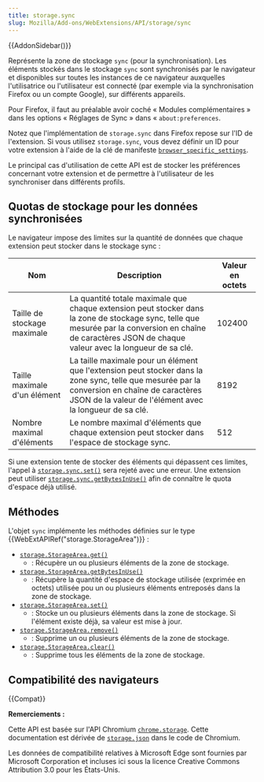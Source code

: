 ```yaml
---
title: storage.sync
slug: Mozilla/Add-ons/WebExtensions/API/storage/sync
---
```


{{AddonSidebar()}}

Représente la zone de stockage `sync` (pour la synchronisation). Les éléments stockés dans le stockage `sync` sont synchronisés par le navigateur et disponibles sur toutes les instances de ce navigateur auxquelles l'utilisatrice ou l'utilisateur est connecté (par exemple via la synchronisation Firefox ou un compte Google), sur différents appareils.

Pour Firefox, il faut au préalable avoir coché « Modules complémentaires » dans les options « Réglages de Sync » dans « `about:preferences`.

Notez que l'implémentation de `storage.sync` dans Firefox repose sur l'ID de l'extension. Si vous utilisez `storage.sync`, vous devez définir un ID pour votre extension à l'aide de la clé de manifeste [`browser_specific_settings`](/fr/docs/Mozilla/Add-ons/WebExtensions/manifest.json/browser_specific_settings).

Le principal cas d'utilisation de cette API est de stocker les préférences concernant votre extension et de permettre à l'utilisateur de les synchroniser dans différents profils.

## Quotas de stockage pour les données synchronisées

Le navigateur impose des limites sur la quantité de données que chaque extension peut stocker dans le stockage sync :

<table class="standard-table">
  <thead>
    <tr>
      <th scope="col">Nom</th>
      <th scope="col">Description</th>
      <th scope="col">Valeur en octets</th>
    </tr>
  </thead>
  <tbody>
    <tr>
      <td>Taille de stockage maximale</td>
      <td>
        La quantité totale maximale que chaque extension peut stocker dans la
        zone de stockage sync, telle que mesurée par la conversion en chaîne de
        caractères JSON de chaque valeur avec la longueur de sa clé.
      </td>
      <td>102400</td>
    </tr>
    <tr>
      <td>Taille maximale d'un élément</td>
      <td>
        La taille maximale pour un élément que l'extension peut stocker dans la
        zone sync, telle que mesurée par la conversion en chaîne de caractères
        JSON de la valeur de l'élément avec la longueur de sa clé.
      </td>
      <td>8192</td>
    </tr>
    <tr>
      <td>Nombre maximal d'éléments</td>
      <td>
        Le nombre maximal d'éléments que chaque extension peut stocker dans
        l'espace de stockage sync.
      </td>
      <td><p>512</p></td>
    </tr>
  </tbody>
</table>

Si une extension tente de stocker des éléments qui dépassent ces limites, l'appel à [`storage.sync.set()`](/fr/docs/Mozilla/Add-ons/WebExtensions/API/storage/StorageArea/set) sera rejeté avec une erreur. Une extension peut utiliser [`storage.sync.getBytesInUse()`](/fr/docs/Mozilla/Add-ons/WebExtensions/API/storage/StorageArea/getBytesInUse) afin de connaître le quota d'espace déjà utilisé.

## Méthodes

L'objet `sync` implémente les méthodes définies sur le type {{WebExtAPIRef("storage.StorageArea")}} :

- [`storage.StorageArea.get()`](/fr/docs/Mozilla/Add-ons/WebExtensions/API/storage/StorageArea/get)
  - : Récupère un ou plusieurs éléments de la zone de stockage.
- [`storage.StorageArea.getBytesInUse()`](/fr/docs/Mozilla/Add-ons/WebExtensions/API/storage/StorageArea/getBytesInUse)
  - : Récupère la quantité d'espace de stockage utilisée (exprimée en octets) utilisée pou un ou plusieurs éléments entreposés dans la zone de stockage.
- [`storage.StorageArea.set()`](/fr/docs/Mozilla/Add-ons/WebExtensions/API/storage/StorageArea/set)
  - : Stocke un ou plusieurs éléments dans la zone de stockage. Si l'élément existe déjà, sa valeur est mise à jour.
- [`storage.StorageArea.remove()`](/fr/docs/Mozilla/Add-ons/WebExtensions/API/storage/StorageArea/remove)
  - : Supprime un ou plusieurs éléments de la zone de stockage.
- [`storage.StorageArea.clear()`](/fr/docs/Mozilla/Add-ons/WebExtensions/API/storage/StorageArea/clear)
  - : Supprime tous les éléments de la zone de stockage.

## Compatibilité des navigateurs

{{Compat}}

**Remerciements :**

Cette API est basée sur l'API Chromium [`chrome.storage`](https://developer.chrome.com/extensions/storage). Cette documentation est dérivée de [`storage.json`](https://chromium.googlesource.com/chromium/src/+/master/extensions/common/api/storage.json) dans le code de Chromium.

Les données de compatibilité relatives à Microsoft Edge sont fournies par Microsoft Corporation et incluses ici sous la licence Creative Commons Attribution 3.0 pour les États-Unis.

<!--
// Copyright 2015 The Chromium Authors. All rights reserved.
//
// Redistribution and use in source and binary forms, with or without
// modification, are permitted provided that the following conditions are
// met:
//
//    * Redistributions of source code must retain the above copyright
// notice, this list of conditions and the following disclaimer.
//    * Redistributions in binary form must reproduce the above
// copyright notice, this list of conditions and the following disclaimer
// in the documentation and/or other materials provided with the
// distribution.
//    * Neither the name of Google Inc. nor the names of its
// contributors may be used to endorse or promote products derived from
// this software without specific prior written permission.
//
// THIS SOFTWARE IS PROVIDED BY THE COPYRIGHT HOLDERS AND CONTRIBUTORS
// "AS IS" AND ANY EXPRESS OR IMPLIED WARRANTIES, INCLUDING, BUT NOT
// LIMITED TO, THE IMPLIED WARRANTIES OF MERCHANTABILITY AND FITNESS FOR
// A PARTICULAR PURPOSE ARE DISCLAIMED. IN NO EVENT SHALL THE COPYRIGHT
// OWNER OR CONTRIBUTORS BE LIABLE FOR ANY DIRECT, INDIRECT, INCIDENTAL,
// SPECIAL, EXEMPLARY, OR CONSEQUENTIAL DAMAGES (INCLUDING, BUT NOT
// LIMITED TO, PROCUREMENT OF SUBSTITUTE GOODS OR SERVICES; LOSS OF USE,
// DATA, OR PROFITS; OR BUSINESS INTERRUPTION) HOWEVER CAUSED AND ON ANY
// THEORY OF LIABILITY, WHETHER IN CONTRACT, STRICT LIABILITY, OR TORT
// (INCLUDING NEGLIGENCE OR OTHERWISE) ARISING IN ANY WAY OUT OF THE USE
// OF THIS SOFTWARE, EVEN IF ADVISED OF THE POSSIBILITY OF SUCH DAMAGE.
-->
